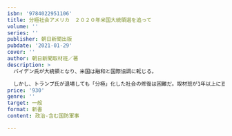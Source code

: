 ```yaml
---
isbn: '9784022951106'
title: 分極社会アメリカ　２０２０年米国大統領選を追って
volume: ''
series: ''
publisher: 朝日新聞出版
pubdate: '2021-01-29'
cover: ''
author: 朝日新聞取材班／著
description: >
  バイデン氏が大統領となり、米国は融和と国際協調に転じる。

  しかし、トランプ氏が退場しても「分極」化した社会の修復は困難だ。取材班が1年以上に亘り大統領選を取材し、その経緯と有権者の肉声を伝え、民主主義の試練と対峙する米国の最前線をリポート。
price: '930'
genre: ''
target: 一般
format: 新書
content: 政治-含む国防軍事

---
```

